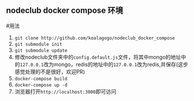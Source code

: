 nodeclub docker compose 环境
----------------------------

#用法

1. `git clone http://github.com/koalagogo/nodeclub_docker_compose`
2. `git submodule init`
3. `git submodule update`
4. 修改nodeclub文件夹中的`config.default.js`文件，将其中mongo的地址中的`127.0.0.1`改为mongo，redis的地址中的`127.0.0.1`改为redis,并保存(这步感觉处理的不是很好，欢迎PR)
5. `docker-compose build`
6. `docker-compose up -d`
7. 浏览器打开`http://localhost:3000`即可访问
